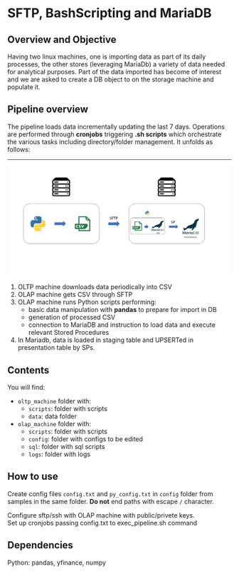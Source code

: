 # SFTP, BashScripting and MariaDB

## Overview and Objective
Having two linux machines, one is importing data as part of its daily processes, the other stores (leveraging MariaDb) a variety of data needed for analytical purposes. Part of the data imported has become of interest and we are asked to create a DB object to on the storage machine and populate it. 

## Pipeline overview
The pipeline loads data incrementally updating the last 7 days. Operations are performed through **cronjobs** triggering **.sh scripts** which orchestrate the various tasks including directory/folder management.
It unfolds as follows:

![image info](./images/Pipeline.png)

1) OLTP machine downloads data periodically into CSV
2) OLAP machine gets CSV through SFTP
3) OLAP machine runs Python scripts performing:
    - basic data manipulation with **pandas** to prepare for import in DB
    - generation of processed CSV
    - connection to MariaDB and instruction to load data and execute relevant Stored Procedures
4) In Mariadb, data is loaded in staging table and UPSERTed in presentation table by SPs.


## Contents
You will find:
- `oltp_machine` folder with:
    - `scripts`: folder with scripts
    - `data`: data folder
- `olap_machine` folder with:
    - `scripts`: folder with scripts
    - `config`: folder with configs to be edited
    - `sql`: folder with sql scripts
    - `logs`: folder with logs

## How to use
Create config files `config.txt` and `py_config.txt` in `config` folder from samples in the same folder. **Do not** end paths with escape `/` character. 

Configure sftp/ssh with OLAP machine with public/privete keys.\
Set up cronjobs passing config.txt to exec_pipeline.sh command

## Dependencies
Python: pandas, yfinance, numpy

